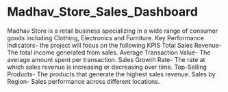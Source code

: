 # Madhav_Store_Sales_Dashboard
Madhav Store is a retail business specializing in a wide range of consumer goods including Clothing, Electronics and Furniture.
Key Performance Indicators- the project will focus on the following KPIS
Total Sales Revenue- The total income generated from sales.
Average Transaction Value- The average amount spent per transaction.
Sales Growth Rate- The rate at which sales revenue is increasing or decreasing over time.
Top-Selling Products- The products that generate the highest sales revenue.
Sales by Region- Sales performance across different locations.
